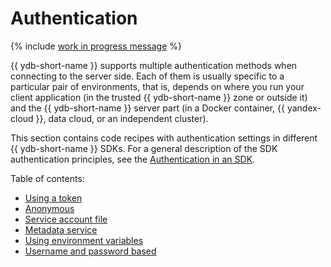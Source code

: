 # Authentication

{% include [work in progress message](_includes/addition.md) %}

{{ ydb-short-name }} supports multiple authentication methods when connecting to the server side. Each of them is usually specific to a particular pair of environments, that is, depends on where you run your client application (in the trusted {{ ydb-short-name }} zone or outside it) and the {{ ydb-short-name }} server part (in a Docker container, {{ yandex-cloud }}, data cloud, or an independent cluster).

This section contains code recipes with authentication settings in different {{ ydb-short-name }} SDKs. For a general description of the SDK authentication principles, see the [Authentication in an SDK](auth.md).

Table of contents:
- [Using a token](auth-access-token.md)
- [Anonymous](auth-anonymous.md)
- [Service account file](auth-service-account.md)
- [Metadata service](auth-metadata.md)
- [Using environment variables](auth-env.md)
- [Username and password based](auth-static.md)
